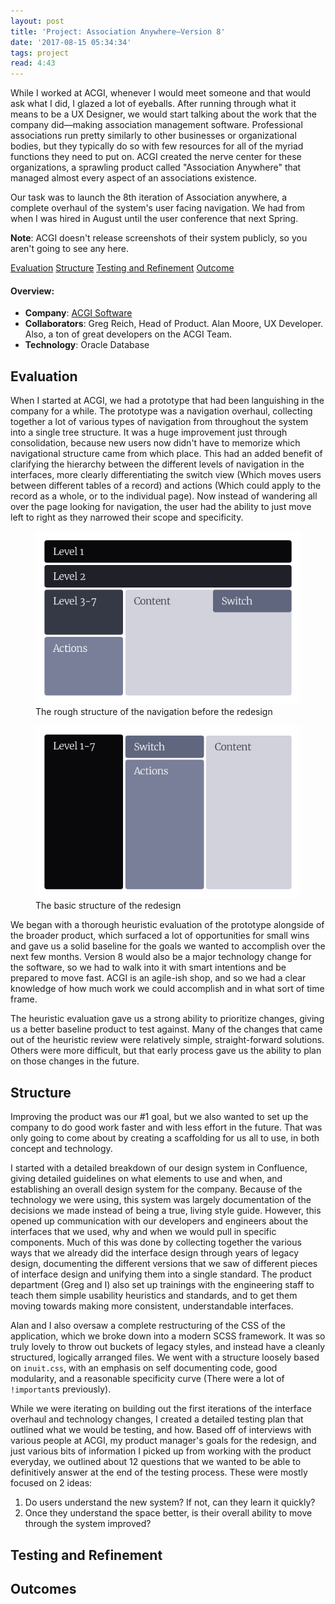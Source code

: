 ```yaml
---
layout: post
title: 'Project: Association Anywhere—Version 8'
date: '2017-08-15 05:34:34'
tags: project
read: 4:43
---
```


While I worked at ACGI, whenever I would meet someone and that would ask what I did, I glazed a lot of eyeballs. After running through what it means to be a UX Designer, we would start talking about the work that the company did&mdash;making association management software. Professional associations run pretty similarly to other businesses or organizational bodies, but they typically do so with few resources for all of the myriad functions they need to put on. ACGI created the nerve center for these organizations, a sprawling product called "Association Anywhere" that managed almost every aspect of an associations existence.

Our task was to launch the 8th iteration of Association anywhere, a complete overhaul of the system's user facing navigation. We had from when I was hired in August until the user conference that next Spring.

**Note**: ACGI doesn't release screenshots of their system publicly, so you aren't going to see any here.

<div class="anchor-links">
    <a href="#evaluation">Evaluation</a>
    <a href="#structure">Structure</a>
    <a href="#testing-and-refinement">Testing and Refinement</a>
    <a href="#outcomes">Outcome</a>
</div>

#### Overview:

* **Company**: <a href="https://www.acgisoftware.com/">ACGI Software</a>
* **Collaborators**: Greg Reich, Head of Product. Alan Moore, UX Developer. Also, a ton of great developers on the ACGI Team.
* **Technology**: Oracle Database

## Evaluation

When I started at ACGI, we had a prototype that had been languishing in the company for a while. The prototype was a navigation overhaul, collecting together a lot of various types of navigation from throughout the system into a single tree structure. It was a huge improvement just through consolidation, because new users now didn't have to memorize which navigational structure came from which place. This had an added benefit of clarifying the hierarchy between the different levels of navigation in the interfaces, more clearly differentiating the switch view (Which moves users between different tables of a record) and actions (Which could apply to the record as a whole, or to the individual page). Now instead of wandering all over the page looking for navigation, the user had the ability to just move left to right as they narrowed their scope and specificity.

<figure>
    <img alt="Wireframe of the navigational setup before" src="/images/posts/aa/aa-navigation-before.jpg" />
    <figcaption>The rough structure of the navigation before the redesign</figcaption>
</figure>

<figure>
    <img alt="The basic structure of the redesign" src="/images/posts/aa/aa-navigation-after.jpg" />
    <figcaption>The basic structure of the redesign</figcaption>
</figure>

We began with a thorough heuristic evaluation of the prototype alongside of the broader product, which surfaced a lot of opportunities for small wins and gave us a solid baseline for the goals  we wanted to accomplish over the next few months. Version 8 would also be a major technology change for the software, so we had to walk into it with smart intentions and be prepared to move fast. ACGI is an agile-ish shop, and so we had a clear knowledge of how much work we could accomplish and in what sort of time frame.

The heuristic evaluation gave us a strong ability to prioritize changes, giving us a better baseline product to test against. Many of the changes that came out of the heuristic review were relatively simple, straight-forward solutions. Others were more difficult, but that early process gave us the ability to plan on those changes in the future.

## Structure

Improving the product was our #1 goal, but we also wanted to set up the company to do good work faster and with less effort in the future. That was only going to come about by creating a scaffolding for us all to use, in both concept and technology.

I started with a detailed breakdown of our design system in Confluence, giving detailed guidelines on what elements to use and when, and establishing an overall design system for the company. Because of the technology we were using, this system was largely documentation of the decisions we made instead of being a true, living style guide. However, this opened up communication with our developers and engineers about the interfaces that we used, why and when we would pull in specific components. Much of this was done by collecting together the various ways that we already did the interface design through years of legacy design, documenting the different versions that we saw of different pieces of interface design and unifying them into a single standard. The product department (Greg and I) also set up trainings with the engineering staff to teach them simple usability heuristics and standards, and to get them moving towards making more consistent, understandable interfaces.

Alan and I also oversaw a complete restructuring of the CSS of the application, which we broke down into a modern SCSS framework. It was so truly lovely to throw out buckets of legacy styles, and instead have a cleanly structured, logically arranged files. We went with a structure loosely based on `inuit.css`, with an emphasis on self documenting code, good modularity, and a reasonable specificity curve (There were a lot of `!important`s previously).

While we were iterating on building out the first iterations of the interface overhaul and technology changes, I created a detailed testing plan that outlined what we would be testing, and how. Based off of interviews with various people at ACGI, my product manager's goals for the redesign, and just various bits of information I picked up from working with the product everyday, we outlined about 12 questions that we wanted to be able to definitively answer at the end of the testing process. These were mostly focused on 2 ideas:
1. Do users understand the new system? If not, can they learn it quickly?
2. Once they understand the space better, is their overall ability to move through the system improved?

## Testing and Refinement

## Outcomes

